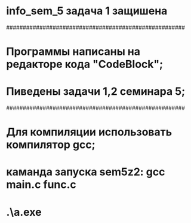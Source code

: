 # info_sem_5 задача 1 защишена
######################################################
#  Программы написаны на редакторе кода "CodeBlock";
#  Пиведены задачи 1,2 семинара 5;
######################################################
#  Для компиляции использовать компилятор gcc;
# каманда запуска sem5z2: gcc main.c func.c 
#                         .\a.exe
